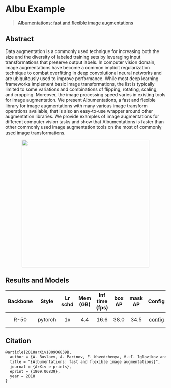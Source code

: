 # Albu Example

> [Albumentations: fast and flexible image augmentations](https://arxiv.org/abs/1809.06839)

<!-- [OTHERS] -->

## Abstract

Data augmentation is a commonly used technique for increasing both the size and the diversity of labeled training sets by leveraging input transformations that preserve output labels. In computer vision domain, image augmentations have become a common implicit regularization technique to combat overfitting in deep convolutional neural networks and are ubiquitously used to improve performance. While most deep learning frameworks implement basic image transformations, the list is typically limited to some variations and combinations of flipping, rotating, scaling, and cropping. Moreover, the image processing speed varies in existing tools for image augmentation. We present Albumentations, a fast and flexible library for image augmentations with many various image transform operations available, that is also an easy-to-use wrapper around other augmentation libraries. We provide examples of image augmentations for different computer vision tasks and show that Albumentations is faster than other commonly used image augmentation tools on the most of commonly used image transformations.

<div align=center>
<img src="https://user-images.githubusercontent.com/40661020/143870703-74f3ea3f-ae23-4035-9856-746bc3f88464.png" height="400" />
</div>

## Results and Models

| Backbone |  Style  | Lr schd | Mem (GB) | Inf time (fps) | box AP | mask AP |                                                         Config                                                         |                                                                                                                                                        Download                                                                                                                                                         |
| :------: | :-----: | :-----: | :------: | :------------: | :----: | :-----: | :--------------------------------------------------------------------------------------------------------------------: | :---------------------------------------------------------------------------------------------------------------------------------------------------------------------------------------------------------------------------------------------------------------------------------------------------------------------: |
|   R-50   | pytorch |   1x    |   4.4    |      16.6      |  38.0  |  34.5   | [config](https://github.com/open-mmlab/mmdetection/tree/master/configs/albu_example/mask-rcnn_r50_fpn_albu-1x_coco.py) | [model](https://download.openmmlab.com/mmdetection/v2.0/albu_example/mask_rcnn_r50_fpn_albu_1x_coco/mask_rcnn_r50_fpn_albu_1x_coco_20200208-ab203bcd.pth) \| [log](https://download.openmmlab.com/mmdetection/v2.0/albu_example/mask_rcnn_r50_fpn_albu_1x_coco/mask_rcnn_r50_fpn_albu_1x_coco_20200208_225520.log.json) |

## Citation

```latex
@article{2018arXiv180906839B,
  author = {A. Buslaev, A. Parinov, E. Khvedchenya, V.~I. Iglovikov and A.~A. Kalinin},
  title = "{Albumentations: fast and flexible image augmentations}",
  journal = {ArXiv e-prints},
  eprint = {1809.06839},
  year = 2018
}
```
